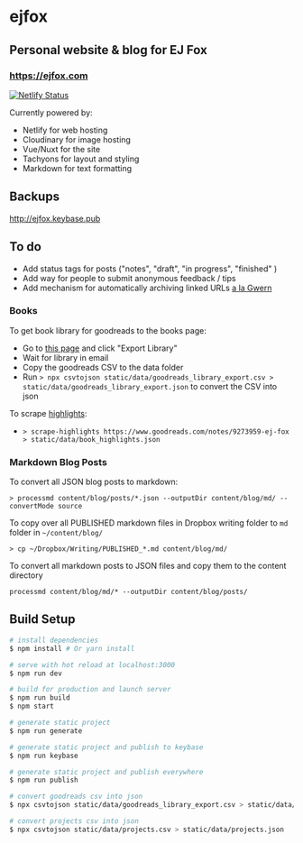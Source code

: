 # ejfox
## Personal website & blog for EJ Fox
### <https://ejfox.com>
[![Netlify Status](https://api.netlify.com/api/v1/badges/ff495492-f06f-44e1-8986-fe4b47981237/deploy-status)](https://app.netlify.com/sites/ejfoxcom/deploys)

Currently powered by:
+ Netlify for web hosting
+ Cloudinary for image hosting
+ Vue/Nuxt for the site
+ Tachyons for layout and styling
+ Markdown for text formatting

## Backups
<http://ejfox.keybase.pub>

## To do
+ Add status tags for posts ("notes", "draft", "in progress", "finished" )
+ Add way for people to submit anonymous feedback / tips
+ Add mechanism for automatically archiving linked URLs [a la Gwern](https://www.gwern.net/Archiving-URLs)

### Books

To get book library for goodreads to the books page:
+ Go to [this page](https://www.goodreads.com/review/import) and click "Export Library"
+ Wait for library in email
+ Copy the goodreads CSV to the data folder
+ Run `> npx csvtojson static/data/goodreads_library_export.csv > static/data/goodreads_library_export.json` to convert the CSV into json

To scrape [highlights](https://www.goodreads.com/notes/9273959-ej-fox):
+ `> scrape-highlights https://www.goodreads.com/notes/9273959-ej-fox > static/data/book_highlights.json`


### Markdown Blog Posts

To convert all JSON blog posts to markdown:
```
> processmd content/blog/posts/*.json --outputDir content/blog/md/ --convertMode source
```

To copy over all PUBLISHED markdown files in Dropbox writing folder to `md` folder in `~/content/blog/`
```
> cp ~/Dropbox/Writing/PUBLISHED_*.md content/blog/md/
```

To convert all markdown posts to JSON files and copy them to the content directory
```
processmd content/blog/md/* --outputDir content/blog/posts/
```

## Build Setup
``` bash
# install dependencies
$ npm install # Or yarn install

# serve with hot reload at localhost:3000
$ npm run dev

# build for production and launch server
$ npm run build
$ npm start

# generate static project
$ npm run generate

# generate static project and publish to keybase
$ npm run keybase

# generate static project and publish everywhere
$ npm run publish

# convert goodreads csv into json
$ npx csvtojson static/data/goodreads_library_export.csv > static/data/goodreads_library_export.json

# convert projects csv into json
$ npx csvtojson static/data/projects.csv > static/data/projects.json
```
